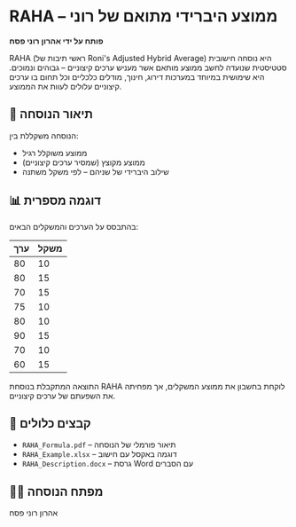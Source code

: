 
# RAHA – ממוצע היברידי מתואם של רוני

**פותח על ידי אהרון רוני פסח**

RAHA (ראשי תיבות של Roni's Adjusted Hybrid Average) היא נוסחה חישובית סטטיסטית שנועדה לחשב ממוצע מותאם אשר מעניש ערכים קיצוניים – גבוהים ונמוכים. היא שימושית במיוחד במערכות דירוג, חינוך, מודלים כלכליים וכל תחום בו ערכים קיצוניים עלולים לעוות את הממוצע.

## 🔢 תיאור הנוסחה

הנוסחה משקללת בין:
- ממוצע משוקלל רגיל
- ממוצע מקוצץ (שמסיר ערכים קיצוניים)
- שילוב היברידי של שניהם – לפי משקל משתנה

## 📊 דוגמה מספרית

בהתבסס על הערכים והמשקלים הבאים:

| ערך | משקל |
|------|-------|
| 80   | 10    |
| 80   | 15    |
| 70   | 15    |
| 75   | 10    |
| 80   | 10    |
| 90   | 15    |
| 70   | 10    |
| 60   | 15    |

התוצאה המתקבלת בנוסחת RAHA לוקחת בחשבון את ממוצע המשקלים, אך מפחיתה את השפעתם של ערכים קיצוניים.

## 📁 קבצים כלולים
- `RAHA_Formula.pdf` – תיאור פורמלי של הנוסחה
- `RAHA_Example.xlsx` – דוגמה באקסל עם חישוב
- `RAHA_Description.docx` – גרסת Word עם הסברים

## 🧑‍💻 מפתח הנוסחה
אהרון רוני פסח

